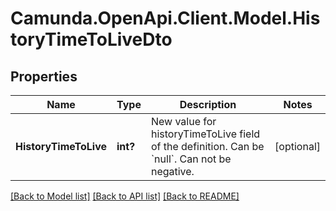 # Camunda.OpenApi.Client.Model.HistoryTimeToLiveDto

## Properties

Name | Type | Description | Notes
------------ | ------------- | ------------- | -------------
**HistoryTimeToLive** | **int?** | New value for historyTimeToLive field of the definition. Can be &#x60;null&#x60;. Can not be negative. | [optional] 

[[Back to Model list]](../README.md#documentation-for-models) [[Back to API list]](../README.md#documentation-for-api-endpoints) [[Back to README]](../README.md)

